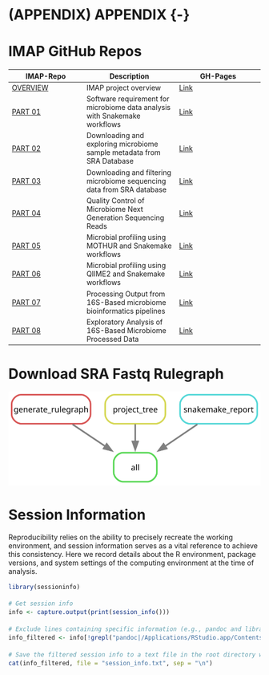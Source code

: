 # (APPENDIX) APPENDIX {-}

# IMAP GitHub Repos

<div class="tmbinfo">
<table>
<colgroup>
<col width="29%" />
<col width="36%" />
<col width="33%" />
</colgroup>
<thead>
<tr class="header">
<th>IMAP-Repo</th>
<th>Description</th>
<th>GH-Pages</th>
</tr>
</thead>
<tbody>
<tr class="odd">
<td><a
href="https://github.com/datainsights/imap-project-overview/">OVERVIEW</a></td>
<td>IMAP project overview</td>
<td><a
href="https://tmbuza.github.io/imap-project-overview/">Link</a></td>
</tr>
<tr class="even">
<td><a href="https://github.com/tmbuza/imap-software-requirements/">PART
01</a></td>
<td>Software requirement for microbiome data analysis with Snakemake
workflows</td>
<td><a
href="https://tmbuza.github.io/imap-essential-software/">Link</a></td>
</tr>
<tr class="odd">
<td><a href="https://github.com/tmbuza/imap-sample-metadata/">PART
02</a></td>
<td>Downloading and exploring microbiome sample metadata from SRA
Database</td>
<td><a
href="https://tmbuza.github.io/imap-sample-metadata/">Link</a></td>
</tr>
<tr class="even">
<td><a href="https://github.com/tmbuza/imap-download-sra-reads/">PART
03</a></td>
<td>Downloading and filtering microbiome sequencing data from SRA
database</td>
<td><a
href="https://tmbuza.github.io/imap-download-sra-reads/">Link</a></td>
</tr>
<tr class="odd">
<td><a href="https://github.com/tmbuza/imap-read-quality-control/">PART
04</a></td>
<td>Quality Control of Microbiome Next Generation Sequencing Reads</td>
<td><a
href="https://tmbuza.github.io/imap-read-quality-control/">Link</a></td>
</tr>
<tr class="even">
<td><a href="https://github.com/tmbuza/imap-bioinformatics-mothur/">PART
05</a></td>
<td>Microbial profiling using MOTHUR and Snakemake workflows</td>
<td><a
href="https://tmbuza.github.io/imap-mothur-bioinformatics/">Link</a></td>
</tr>
<tr class="odd">
<td><a href="https://github.com/tmbuza/imap-bioinformatics-qiime2/">PART
06</a></td>
<td>Microbial profiling using QIIME2 and Snakemake workflows</td>
<td><a
href="https://tmbuza.github.io/imap-qiime2-bioinformatics/">Link</a></td>
</tr>
<tr class="even">
<td><a href="https://github.com/tmbuza/imap-data-processing/">PART
07</a></td>
<td>Processing Output from 16S-Based microbiome bioinformatics
pipelines</td>
<td><a
href="https://tmbuza.github.io/imap-data-preparation/">Link</a></td>
</tr>
<tr class="odd">
<td><a href="https://github.com/tmbuza/imap-exploratory-analysis/">PART
08</a></td>
<td>Exploratory Analysis of 16S-Based Microbiome Processed Data</td>
<td><a
href="https://tmbuza.github.io/imap-data-exploration/">Link</a></td>
</tr>
</tbody>
</table>
</div>

# Download SRA Fastq Rulegraph

![](dags/rulegraph.svg)

# Session Information

Reproducibility relies on the ability to precisely recreate the working environment, and session information serves as a vital reference to achieve this consistency. Here we record details about the R environment, package versions, and system settings of the computing environment at the time of analysis. 


```r
library(sessioninfo)

# Get session info
info <- capture.output(print(session_info()))

# Exclude lines containing specific information (e.g., pandoc and library path)
info_filtered <- info[!grepl("pandoc|/Applications/RStudio.app/Contents/Resources/app/quarto/bin/tools/|/Library/Frameworks/R.framework/Versions/4.3-arm64/Resources/library|*/Users/*", info)]

# Save the filtered session info to a text file in the root directory without line numbers
cat(info_filtered, file = "session_info.txt", sep = "\n")
```




